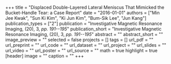 +++
title = "Displaced Double-Layered Lateral Meniscus That Mimicked the Bucket-Handle Tear: a Case Report"
date = "2016-01-01"
authors = ["Min Jee Kwak", "Sun Ki Kim", "Ki Jun Kim", "Bum-Sik Lee", "Jun Kang"]
publication_types = ["2"]
publication = "Investigative Magnetic Resonance Imaging, (20), 3, _pp. 191--195_"
publication_short = "Investigative Magnetic Resonance Imaging, (20), 3, _pp. 191--195_"
abstract = ""
abstract_short = ""
image_preview = ""
selected = false
projects = []
tags = []
url_pdf = ""
url_preprint = ""
url_code = ""
url_dataset = ""
url_project = ""
url_slides = ""
url_video = ""
url_poster = ""
url_source = ""
math = true
highlight = true
[header]
image = ""
caption = ""
+++
